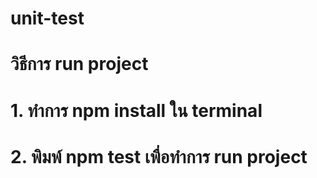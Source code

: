 # unit-test
# วิธีการ run project
# 1. ทำการ npm install ใน terminal
# 2. พิมพ์ npm test เพื่อทำการ run project
